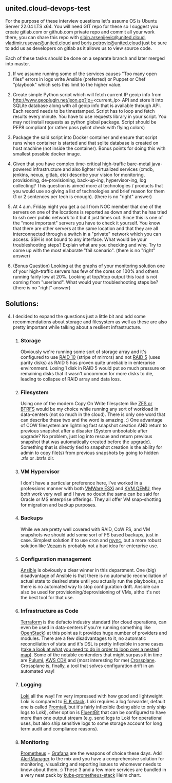 ## united.cloud-devops-test

For the purpose of these interview questions let's assume OS is Ubuntu Server 22.04 LTS x64. You will need GIT repo for these so I suggest you create gitlab.com or github.com private repo and commit all your work there, you can share this repo with sibin.arsenijevic@united.cloud, vladimir.rusovac@united.cloud and boris.petrovic@united.cloud just be sure to add us as developers on gitlab as it allows us to view source code. 

Each of these tasks should be done on a separate branch and later merged into master.

1. If we assume running some of the services causes "Too many open files" errors in logs write Ansible (preferred) or Puppet or Chef "playbook" which sets this limit to the higher value.

2. Create simple Python script which will fetch current IP geoip info from http://www.geoplugin.net/json.gp?ip=<current_ip> API and store it into SQLite database along with all geoip info that is available through API. Each record needs to be timestamped. Script has to loop and fetch results every minute. You have to use requests library in your script. You may not install requests as python global package. Script should be PEP8 compliant (or rather pass pylint check with flying colors)

3. Package the said script into Docker container and ensure that script runs when container is started and that sqlite database is created on host machine (not inside the container). Bonus points for doing this with smallest possible docker image.

4. Given that you have complex time-critical high-traffic bare-metal java-powered infrastructure and also lighter virtualized services (cmdb, jenkins, nexus, gitlab, etc) describe your vision for monitoring, provisioning, de-provisioning, back-up-ing, hypervisor-ing, log collecting? This question is aimed more at technologies / products that you would use so giving a list of technologies and brief reason for them (1 or 2 sentences per tech is enough). (there is no "right" answer)

5. At 4 a.m. Friday night you get a call from NOC member that one of the servers on one of the locations is reported as down and that he has tried to ssh over public network to it but it just times out. Since this is one of the "more important" servers you have to check it yourself. You know that there are other servers at the same location and that they are all interconnected through a switch in a "private" network which you can access. SSH is not bound to any interface. What would be your troubleshooting steps? Explain what are you checking and why. Try to come up with the most elaborate "fail scenario". (there is no "right" answer)

6. (Bonus Question) Looking at the graphs of your monitoring solution one of your high-traffic servers has few of the cores on 100% and others running fairly low at 20%. Looking at top/htop output this load is not coming from "userland". What would your troubleshooting steps be? (there is no "right" answer)

## Solutions:

4. I decided to expand the questions just a little bit and add some recommendations about storage and filesystem as well as these are also pretty important while talking about a resilient infrastructure. 
    1. ### Storage
        Obviously we're running some sort of storage array and it's configured to use [RAID 10](https://www.diffen.com/difference/RAID-5-vs-RAID-10) (stripe of mirrors) and not [RAID 5](https://www.diffen.com/difference/RAID-5-vs-RAID-10) (uses parity disks) as RAID 5 has proven quite unreliable in enterprise environment. Losing 1 disk in RAID 5 would put so much pressure on remaining disks that it wasn't uncommon for more disks to die, leading to collapse of RAID array and data loss.
    2. ### Filesystem
        Using one of the modern Copy On Write filesystem like [ZFS or BTRFS](https://www.wundertech.net/btrfs-vs-zfs-comparison/) would be my choice while running any sort of workload in data-centers (not so much in the cloud). There is only one word that can describe these two and the word is amazing. :) One advantage of COW filesystem are lightning fast snapshot creation AND return to previous snapshot after a disaster (System unbootable after upgrade? No problem, just log into rescue and return previous snapshot that was automatically created before the upgrade). Something that is directly tied to snapshot creation is the ability for admin to copy file(s) from previous snapshots by going to hidden .zfs or .btrfs dir.
    3. ### VM Hypervisor
        I don't have a particular preference here, I've worked in a professions manner with both [VMWare ESXi](https://en.wikipedia.org/wiki/VMware_ESXi) and [KVM QEMU](https://en.wikipedia.org/wiki/QEMU), they both work very well and I have no doubt the same can be said for Oracle or MS enterprise offerings. They all offer VM snap-shotting for migration and backup purposes.
    4. ### Backups
        While we are pretty well covered with RAID, CoW FS, and VM snapshots we should add some sort of FS based backups, just in case. Simplest solution if to use cron and [rsync](https://linux.die.net/man/1/rsync), but a more robust solution like [Veeam](https://www.veeam.com/) is probably not a bad idea for enterprise use.
    5. ### Configuration management
        [Ansible](https://en.wikipedia.org/wiki/Ansible_(software)) is obviously a clear winner in this department. One (big) disadvantage of Ansible is that there is no automatic reconciliation of actual state to desired state until you actually run the playbooks, so there is no automated way to stop configuration drift. Ansible can also be used for provisioning/deprovisioning of VMs, altho it's not the best tool for that use.
    6. ### Infrastructure as Code
        [Terraform](https://www.terraform.io/) is the defacto industry standard (for cloud operations, can even be used in data-centers if you're running something like [OpenStack](https://www.openstack.org/)) at this point as it provides huge number of providers and modules. There are a few disadvantages to it, no automatic reconciliation of state and it's DSL is pretty inflexible in some cases ([take a look at what you need to do in order to loop over a nested map](https://stackoverflow.com/questions/63500554/terraform-iterate-over-nested-map)). Some of the notable contenders that might surpass it in time are [Pulumi](https://www.pulumi.com/docs/concepts/vs/terraform/), [AWS CDK](https://aws.amazon.com/cdk/) and (most interesting for me) [Crossplane](https://blog.crossplane.io/crossplane-vs-terraform/). Crossplane is, finally, a tool that solves configuration drift in an automated way!
    7. ### Logging
        [Loki](https://grafana.com/oss/loki/) all the way! I'm very impressed with how good and lightweight Loki is compared to [ELK stack](https://logz.io/learn/complete-guide-elk-stack/#what-elk-stack). Loki requires a log forwarder, default one is called [Promtail](https://grafana.com/docs/loki/latest/clients/promtail/), but it's fairly inflexible (being able to only ship logs to Loki), other option is [FluentBit](https://docs.fluentbit.io/manual/pipeline/outputs) that can be configured to have more than one output stream (e.g. send logs to Loki for operational uses, but also ship sensitive logs to some storage account for long term audit and compliance reasons).
    8. ### Monitoring
        [Prometheus](https://prometheus.io/) + [Grafana](https://grafana.com/) are the weapons of choice these days. Add [AlertManager](https://prometheus.io/docs/alerting/latest/alertmanager/) to the mix and you have a comprehensive solution for monitoring, visualizing and reporting issues to whomever needs to know about them. :) These 3 and a few more services are bundled in a very neat pack by [kube-prometheus-stack](https://github.com/prometheus-community/helm-charts/tree/main/charts/kube-prometheus-stack) Helm chart.
